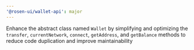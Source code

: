 ```yaml
---
'@rosen-ui/wallet-api': major
---
```


Enhance the abstract class named `Wallet` by simplifying and optimizing the `transfer`, `currentNetwork`, `connect`, `getAddress`, and `getBalance` methods to reduce code duplication and improve maintainability
